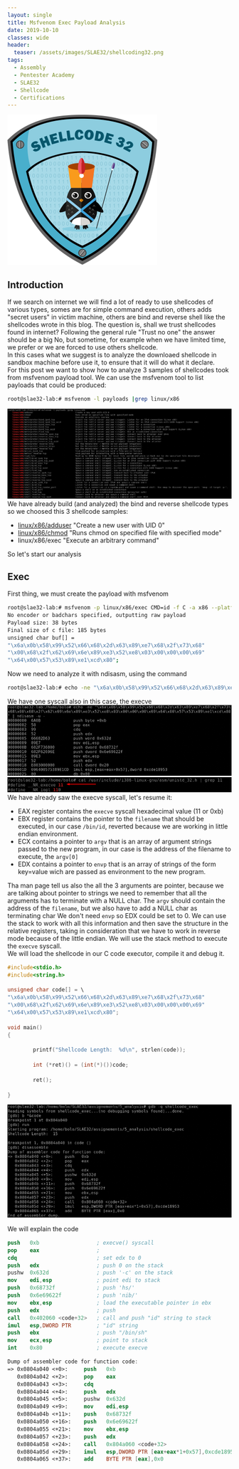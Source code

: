 ```yaml
---
layout: single
title: Msfvenom Exec Payload Analysis
date: 2019-10-10
classes: wide
header:
  teaser: /assets/images/SLAE32/shellcoding32.png
tags:
  - Assembly
  - Pentester Academy
  - SLAE32
  - Shellcode
  - Certifications
--- 
```

![](/assets/images/SLAE32/shellcoding32.png)

## Introduction
If we search on internet we will find a lot of ready to use shellcodes of various types, somes are for simple command execution, others adds "secret users" in victim machine, others are bind and reverse shell like the shellcodes wrote in this blog. The question is, shall we trust shellcodes found in internet? Following the general rule "Trust no one" the answer should be a big No, but sometime, for example when we have limited time, we prefer or we are forced to use others shellcode.<br>
In this cases what we suggest is to analyze the downloaed shellcode in sandbox machine before use it, to ensure that it will do what it declare.<br>
For this post we want to show how to analyze 3 samples of shellcodes took from msfvenom payload tool.
We can use the msfvenom tool to list payloads that could be produced:
```bash
root@slae32-lab:# msfvenom -l payloads |grep linux/x86
```
![](/assets/images/SLAE32/assignment_5/analysis_0.png)<br>
We have already build (and analyzed) the bind and reverse shellcode types so we choosed this 3 shellcode samples:
- [linux/x86/adduser](https://blackcloud.me/SLAE32-5-1/) "Create a new user with UID 0"
- [linux/x86/chmod](https://blackcloud.me/SLAE32-5-2/) "Runs chmod on specified file with specified mode"
- linux/x86/exec "Execute an arbitrary command"

So let's start our analysis

## Exec
First thing, we must create the payload with msfvenom
```bash
root@slae32-lab:# msfvenom -p linux/x86/exec CMD=id -f C -a x86 --platform linux
No encoder or badchars specified, outputting raw payload
Payload size: 38 bytes
Final size of c file: 185 bytes
unsigned char buf[] = 
"\x6a\x0b\x58\x99\x52\x66\x68\x2d\x63\x89\xe7\x68\x2f\x73\x68"
"\x00\x68\x2f\x62\x69\x6e\x89\xe3\x52\xe8\x03\x00\x00\x00\x69"
"\x64\x00\x57\x53\x89\xe1\xcd\x80";

```
Now we need to analyze it with ndisasm, using the command 
```bash
root@slae32-lab:# echo -ne "\x6a\x0b\x58\x99\x52\x66\x68\x2d\x63\x89\xe7\x68\x2f\x73\x68\x00\x68\x2f\x62\x69\x6e\x89\xe3\x52\xe8\x03\x00\x00\x00\x69\x64\x00\x57\x53\x89\xe1\xcd\x80" | ndisasm -u -
```
We have one syscall also in this case, the execve 
![](/assets/images/SLAE32/assignment_5/execve_0.png)<br>
![](/assets/images/SLAE32/assignment_5/execve_1.png)<br> 
We have already saw the execve syscall, let's resume it:
- EAX register contains the ```execve``` syscall hexadecimal value (11 or 0xb)
- EBX register contains the pointer to the ```filename``` that should be executed, in our case ```/bin/id```, reverted because we are working in little endian environment.
- ECX contains a pointer to ```argv``` that is an array of argument strings passed to the new program, in our case is the address of the filename to execute, the ```argv[0]```
- EDX contains a pointer to ```envp``` that is an array of strings of the form key=value wich are passed as environment to the new program.<br>

Tha man page tell us also the all the 3 arguments are pointer, because we are talking about pointer to strings we need to remember that all the arguments has to terminate with a NULL char.
The ```argv``` should contain the address of the ```filename```, but we also have to add a NULL char as terminating char
We don't need ```envp``` so EDX could be set to 0.
We can use the stack to work with all this information and then save the structure in the relative registers, taking in consideration that we have to work in reverse mode because of the little endian.
We will use the stack method to execute the ```execve``` syscall.<br>
We will load the shellcode in our C code executor, compile it and debug it.<br>
```C
#include<stdio.h>
#include<string.h>

unsigned char code[] = \
"\x6a\x0b\x58\x99\x52\x66\x68\x2d\x63\x89\xe7\x68\x2f\x73\x68"
"\x00\x68\x2f\x62\x69\x6e\x89\xe3\x52\xe8\x03\x00\x00\x00\x69"
"\x64\x00\x57\x53\x89\xe1\xcd\x80";

void main()
{

        printf("Shellcode Length:  %d\n", strlen(code));

        int (*ret)() = (int(*)())code;

        ret();

}
```
![](/assets/images/SLAE32/assignment_5/execve_2.png)<br> 

We will explain the code
```nasm
push   0xb			        ; execve() syscall		
pop    eax			        ; 
cdq    				        ; set edx to 0
push   edx			        ; push 0 on the stack
pushw  0x632d			    ; push '-c' on the stack
mov    edi,esp			    ; point edi to stack
push   0x68732f			    ; push 'hs/'
push   0x6e69622f		    ; push 'nib/'
mov    ebx,esp			    ; load the executable pointer in ebx
push   edx			        ; push 
call   0x402060 <code+32>	; call and push "id" string to stack	
imul   esp,DWORD PTR 		; "id" string
push   ebx			        ; push "/bin/sh"
mov    ecx,esp			    ; point to stack
int    0x80			        ; execute execve
```
```nasm
Dump of assembler code for function code:
=> 0x0804a040 <+0>:	    push   0xb
   0x0804a042 <+2>:	    pop    eax
   0x0804a043 <+3>:	    cdq    
   0x0804a044 <+4>:	    push   edx
   0x0804a045 <+5>:	    pushw  0x632d
   0x0804a049 <+9>:	    mov    edi,esp
   0x0804a04b <+11>:	push   0x68732f
   0x0804a050 <+16>:	push   0x6e69622f
   0x0804a055 <+21>:	mov    ebx,esp
   0x0804a057 <+23>:	push   edx
   0x0804a058 <+24>:	call   0x804a060 <code+32>
   0x0804a05d <+29>:	imul   esp,DWORD PTR [eax+eax*1+0x57],0xcde18953
   0x0804a065 <+37>:	add    BYTE PTR [eax],0x0
```